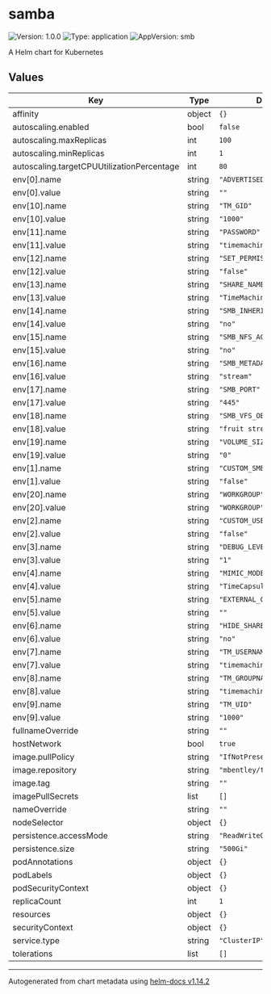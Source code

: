 # samba

![Version: 1.0.0](https://img.shields.io/badge/Version-1.0.0-informational?style=flat-square) ![Type: application](https://img.shields.io/badge/Type-application-informational?style=flat-square) ![AppVersion: smb](https://img.shields.io/badge/AppVersion-smb-informational?style=flat-square)

A Helm chart for Kubernetes

## Values

| Key | Type | Default | Description |
|-----|------|---------|-------------|
| affinity | object | `{}` |  |
| autoscaling.enabled | bool | `false` |  |
| autoscaling.maxReplicas | int | `100` |  |
| autoscaling.minReplicas | int | `1` |  |
| autoscaling.targetCPUUtilizationPercentage | int | `80` |  |
| env[0].name | string | `"ADVERTISED_HOSTNAME"` |  |
| env[0].value | string | `""` |  |
| env[10].name | string | `"TM_GID"` |  |
| env[10].value | string | `"1000"` |  |
| env[11].name | string | `"PASSWORD"` |  |
| env[11].value | string | `"timemachine"` |  |
| env[12].name | string | `"SET_PERMISSIONS"` |  |
| env[12].value | string | `"false"` |  |
| env[13].name | string | `"SHARE_NAME"` |  |
| env[13].value | string | `"TimeMachine"` |  |
| env[14].name | string | `"SMB_INHERIT_PERMISSIONS"` |  |
| env[14].value | string | `"no"` |  |
| env[15].name | string | `"SMB_NFS_ACES"` |  |
| env[15].value | string | `"no"` |  |
| env[16].name | string | `"SMB_METADATA"` |  |
| env[16].value | string | `"stream"` |  |
| env[17].name | string | `"SMB_PORT"` |  |
| env[17].value | string | `"445"` |  |
| env[18].name | string | `"SMB_VFS_OBJECTS"` |  |
| env[18].value | string | `"fruit streams_xattr"` |  |
| env[19].name | string | `"VOLUME_SIZE_LIMIT"` |  |
| env[19].value | string | `"0"` |  |
| env[1].name | string | `"CUSTOM_SMB_CONF"` |  |
| env[1].value | string | `"false"` |  |
| env[20].name | string | `"WORKGROUP"` |  |
| env[20].value | string | `"WORKGROUP"` |  |
| env[2].name | string | `"CUSTOM_USER"` |  |
| env[2].value | string | `"false"` |  |
| env[3].name | string | `"DEBUG_LEVEL"` |  |
| env[3].value | string | `"1"` |  |
| env[4].name | string | `"MIMIC_MODEL"` |  |
| env[4].value | string | `"TimeCapsule8,119"` |  |
| env[5].name | string | `"EXTERNAL_CONF"` |  |
| env[5].value | string | `""` |  |
| env[6].name | string | `"HIDE_SHARES"` |  |
| env[6].value | string | `"no"` |  |
| env[7].name | string | `"TM_USERNAME"` |  |
| env[7].value | string | `"timemachine"` |  |
| env[8].name | string | `"TM_GROUPNAME"` |  |
| env[8].value | string | `"timemachine"` |  |
| env[9].name | string | `"TM_UID"` |  |
| env[9].value | string | `"1000"` |  |
| fullnameOverride | string | `""` |  |
| hostNetwork | bool | `true` |  |
| image.pullPolicy | string | `"IfNotPresent"` |  |
| image.repository | string | `"mbentley/timemachine"` |  |
| image.tag | string | `""` |  |
| imagePullSecrets | list | `[]` |  |
| nameOverride | string | `""` |  |
| nodeSelector | object | `{}` |  |
| persistence.accessMode | string | `"ReadWriteOnce"` |  |
| persistence.size | string | `"500Gi"` |  |
| podAnnotations | object | `{}` |  |
| podLabels | object | `{}` |  |
| podSecurityContext | object | `{}` |  |
| replicaCount | int | `1` |  |
| resources | object | `{}` |  |
| securityContext | object | `{}` |  |
| service.type | string | `"ClusterIP"` |  |
| tolerations | list | `[]` |  |

----------------------------------------------
Autogenerated from chart metadata using [helm-docs v1.14.2](https://github.com/norwoodj/helm-docs/releases/v1.14.2)
